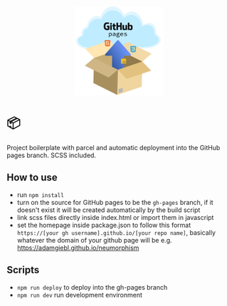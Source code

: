 <p align="center"><img src="./assets/logo.svg" width="200"></p>

# 📦 
Project boilerplate with parcel and automatic deployment into the GitHub pages branch.
SCSS included.

## How to use
- run `npm install`
- turn on the source for GitHub pages to be the `gh-pages` branch, if it doesn't exist it will be created automatically by the build script
- link scss files directly inside index.html or import them in javascript 
- set the homepage inside package.json to follow this format `https://[your gh username].github.io/[your repo name]`, basically whatever the domain of your github page will be e.g. https://adamgiebl.github.io/neumorphism
  
## Scripts
- `npm run deploy` to deploy into the gh-pages branch
- `npm run dev` run development environment

